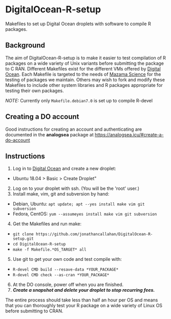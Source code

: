 # DigitalOcean-R-setup

Makefiles to set up Digital Ocean droplets with software to compile R packages.

## Background

The aim of DigitalOcean-R-setup is to make it easier to test compilation of R 
packages on a wide variety of Unix variants before submitting the package to C
RAN. Different Makefiles exist for the different VMs offered by
[Digital Ocean](http://digitalocean.com). Each Makefile is targeted to the needs of
[Mazama Science](http://mazamascience.com) for the testing of packages we maintain.
Others may wish to fork and modify these Makefiles to include other system 
libraries and R packages appropriate for testing their own packages.

*NOTE:* Currently only `Makefile.debian7.0` is set up to compile R-devel

## Creating a DO account

Good instructions for creating an account and authenticating are documented in 
the **analogsea** package at https://analogsea.icu/#create-a-do-account

## Instructions

1. Log in to [Digital Ocean](http://digitalocean.com) and create a new droplet:
  * Ubuntu 18.04 > Basic > Create Droplet"
2. Log on to your droplet with ssh. (You will be the 'root' user.)
3. Install make, vim, git and subversion by hand:
  * Debian, Ubuntu: `apt update; apt --yes install make vim git subversion`
  * Fedora, CentOS: `yum --assumeyes install make vim git subversion`
4. Get the Makefiles and run make:
  * `git clone https://github.com/jonathancallahan/DigitalOcean-R-setup.git`
  * `cd DigitalOcean-R-setup`
  * `make -f Makefile.*OS_TARGET* all`
5. Use git to get your own code and test compile with:
  * `R-devel CMD build --resave-data *YOUR_PACKAGE*`
  * `R-devel CMD check --as-cran *YOUR_PACKAGE*`
6. At the DO console, power off when you are finished.
7. __*Create a snapshot and delete your droplet to stop recurring fees.*__

The entire process should take less than half an hour per OS and means that you 
can thoroughly test your R package on a wide variety of Linux OS before submitting 
to CRAN.
